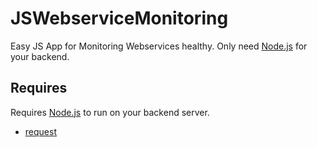 # JSWebserviceMonitoring
Easy JS App for Monitoring Webservices healthy. Only need [Node.js](https://nodejs.org/) for your backend.

## Requires
Requires [Node.js](https://nodejs.org/) to run on your backend server. 
* [request](https://www.npmjs.com/package/request) 
